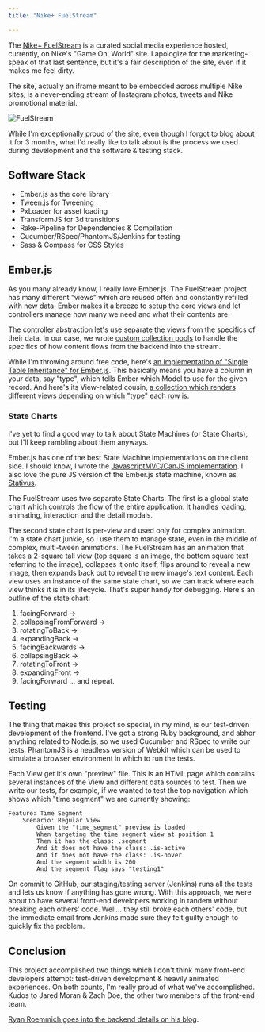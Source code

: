 ```yaml
---
title: "Nike+ FuelStream"

---
```


The [Nike+ FuelStream](http://gameonworld.nike.com/#en_US/fuelstream) is a curated social media experience hosted, currently, on Nike's "Game On, World" site. I apologize for the marketing-speak of that last sentence, but it's a fair description of the site, even if it makes me feel dirty.

The site, actually an iframe meant to be embedded across multiple Nike sites, is a never-ending stream of Instagram photos, tweets and Nike promotional material.

![FuelStream](/images/fuelstream.jpg)

While I'm exceptionally proud of the site, even though I forgot to blog about it for 3 months, what I'd really like to talk about is the process we used during development and the software & testing stack.

## Software Stack

* Ember.js as the core library
* Tween.js for Tweening
* PxLoader for asset loading
* TransformJS for 3d transitions
* Rake-Pipeline for Dependencies & Compilation
* Cucumber/RSpec/PhantomJS/Jenkins for testing
* Sass & Compass for CSS Styles

## Ember.js

As you many already know, I really love Ember.js. The FuelStream project has many different "views" which are reused often and constantly refilled with new data. Ember makes it a breeze to setup the core views and let controllers manage how many we need and what their contents are.

The controller abstraction let's use separate the views from the specifics of their data. In our case, we wrote [custom collection pools](https://gist.github.com/3773229) to handle the specifics of how content flows from the backend into the stream.

While I'm throwing around free code, here's [an implementation of "Single Table Inheritance" for Ember.js](https://gist.github.com/3773238). This basically means you have a column in your data, say "type", which tells Ember which Model to use for the given record. And here's its View-related cousin, [a collection which renders different views depending on which "type" each row is](https://gist.github.com/3773259).

### State Charts

I've yet to find a good way to talk about State Machines (or State Charts), but I'll keep rambling about them anyways.

Ember.js has one of the best State Machine implementations on the client side. I should know, I wrote the [JavascriptMVC/CanJS implementation](https://github.com/tdreyno/javascriptmvc-statemachine). I also love the pure JS version of the Ember.js state machine, known as [Stativus](https://github.com/etgryphon/stativus).

The FuelStream uses two separate State Charts. The first is a global state chart which controls the flow of the entire application. It handles loading, animating, interaction and the detail modals.

The second state chart is per-view and used only for complex animation. I'm a state chart junkie, so I use them to manage state, even in the middle of complex, multi-tween animations. The FuelStream has an animation that takes a 2-square tall view (top square is an image, the bottom square text referring to the image), collapses it onto itself, flips around to reveal a new image, then expands back out to reveal the new image's text content. Each view uses an instance of the same state chart, so we can track where each view thinks it is in its lifecycle. That's super handy for debugging. Here's an outline of the state chart:

1. facingForward ->
2. collapsingFromForward ->
3. rotatingToBack ->
4. expandingBack ->
5. facingBackwards ->
6. collapsingBack ->
7. rotatingToFront ->
8. expandingFront ->
9. facingForward … and repeat.

## Testing

The thing that makes this project so special, in my mind, is our test-driven development of the frontend. I've got a strong Ruby background, and abhor anything related to Node.js, so we used Cucumber and RSpec to write our tests. PhantomJS is a headless version of Webkit which can be used to simulate a browser environment in which to run the tests.

Each View get it's own "preview" file. This is an HTML page which contains several instances of the View and different data sources to test. Then we write our tests, for example, if we wanted to test the top navigation which shows which "time segment" we are currently showing:

    Feature: Time Segment
        Scenario: Regular View  
            Given the "time_segment" preview is loaded
            When targeting the time segment view at position 1
            Then it has the class: .segment
            And it does not have the class: .is-active
            And it does not have the class: .is-hover
            And the segment width is 200
            And the segment flag says "testing1"

On commit to GitHub, our staging/testing server (Jenkins) runs all the tests and lets us know if anything has gone wrong. With this approach, we were about to have several front-end developers working in tandem without breaking each others' code. Well… they still broke each others' code, but the immediate email from Jenkins made sure they felt guilty enough to quickly fix the problem.

## Conclusion

This project accomplished two things which I don't think many front-end developers attempt: test-driven development & heavily animated experiences. On both counts, I'm really proud of what we've accomplished. Kudos to Jared Moran & Zach Doe, the other two members of the front-end team.

[Ryan Roemmich goes into the backend details on his blog](http://ast.roemmich.org/2012/09/25/nike-fuelstream-backend-stack.html).